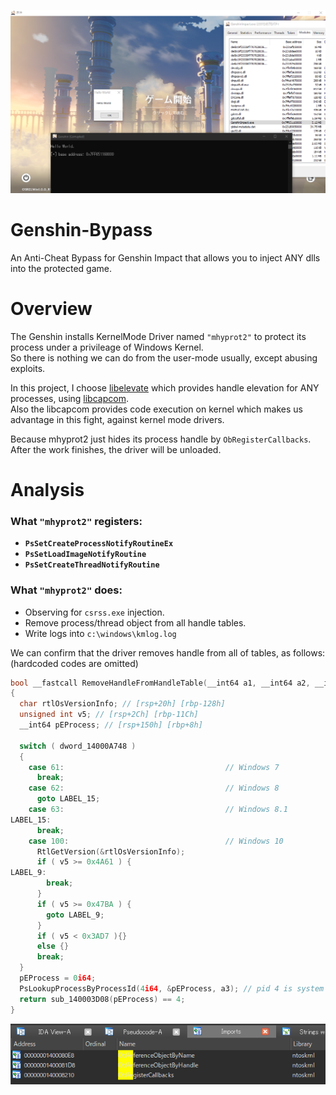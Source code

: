 ![IMAGE](genshin.png)

# Genshin-Bypass
An Anti-Cheat Bypass for Genshin Impact that allows you to inject ANY dlls into the protected game.

# Overview

The Genshin installs KernelMode Driver named `"mhyprot2"` to protect its process under a privileage of Windows Kernel.  
So there is nothing we can do from the user-mode usually, except abusing exploits.

In this project, I choose [libelevate](https://github.com/notscimmy/libelevate) which provides handle elevation for ANY processes, using [libcapcom](https://github.com/notscimmy/libcapcom).  
Also the libcapcom provides code execution on kernel which makes us advantage in this fight, against kernel mode drivers.

Because mhyprot2 just hides its process handle by `ObRegisterCallbacks`.  
After the work finishes, the driver will be unloaded.

# Analysis

### What `"mhyprot2"` registers:

- **`PsSetCreateProcessNotifyRoutineEx`**
- **`PsSetLoadImageNotifyRoutine`**
- **`PsSetCreateThreadNotifyRoutine`**

### What `"mhyprot2"` does:

- Observing for `csrss.exe` injection.
- Remove process/thread object from all handle tables.
- Write logs into `c:\windows\kmlog.log`

We can confirm that the driver removes handle from all of tables, as follows:  
(hardcoded codes are omitted)

```cpp
bool __fastcall RemoveHandleFromHandleTable(__int64 a1, __int64 a2, __int64 a3)
{
  char rtlOsVersionInfo; // [rsp+20h] [rbp-128h]
  unsigned int v5; // [rsp+2Ch] [rbp-11Ch]
  __int64 pEProcess; // [rsp+150h] [rbp+8h]

  switch ( dword_14000A748 )
  {
    case 61:                                    // Windows 7
      break;
    case 62:                                    // Windows 8
      goto LABEL_15;
    case 63:                                    // Windows 8.1
LABEL_15:
      break;
    case 100:                                   // Windows 10
      RtlGetVersion(&rtlOsVersionInfo);
      if ( v5 >= 0x4A61 ) {
LABEL_9:
        break;
      }
      if ( v5 >= 0x47BA ) {
        goto LABEL_9;
      }
      if ( v5 < 0x3AD7 ){}
      else {}
      break;
  }
  pEProcess = 0i64;
  PsLookupProcessByProcessId(4i64, &pEProcess, a3); // pid 4 is system process
  return sub_140003D08(pEProcess) == 4;
}
```

![IMAGE](analysis01.png)
